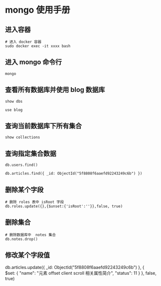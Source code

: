 # mongo 使用手册

## 进入容器

```shell
# 进入 docker 容器
sudo docker exec -it xxxx bash
```

## 进入 mongo 命令行

```shell
mongo
```

## 查看所有数据库并使用 blog 数据库

```show
show dbs

use blog
```

## 查询当前数据库下所有集合

```shell
show collections
```

## 查询指定集合数据

```shell
db.users.find()

db.articles.find({ _id: ObjectId("5f8808f6aaefd92243249c6b") })
```

## 删除某个字段

```shell
# 删除 roles 表中 isRoot 字段
db.roles.update({},{$unset:{'isRoot':''}},false, true)
```

## 删除集合

```shell
# 删除数据库中  notes 集合
db.notes.drop()
```

## 修改某个字段值

db.articles.update({ _id: ObjectId("5f8808f6aaefd92243249c6b") }, {    
  $set: {
    "name": "元素 offset client scroll 相关属性简介",
    "status": 11
  }
}, false, true)
